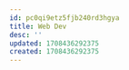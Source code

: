```yaml
---
id: pc0qi9etz5fjb240rd3hgya
title: Web Dev
desc: ''
updated: 1708436292375
created: 1708436292375
---
```

